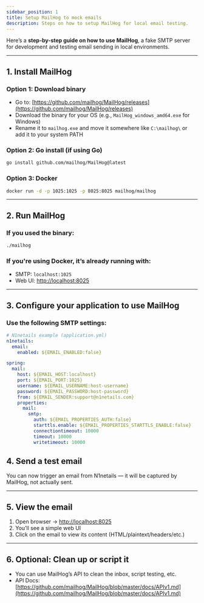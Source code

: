 ```yaml
---
sidebar_position: 1
title: Setup MailHog to mock emails
description: Steps on how to setup MailHog for local email testing.
---
```


Here’s a **step-by-step guide on how to use MailHog**, a fake SMTP server for development and testing email sending in local environments.

---

## 1. **Install MailHog**

### Option 1: **Download binary**

* Go to: [https://github.com/mailhog/MailHog/releases](https://github.com/mailhog/MailHog/releases)
* Download the binary for your OS (e.g., `MailHog_windows_amd64.exe` for Windows)
* Rename it to `mailhog.exe` and move it somewhere like `C:\mailhog\` or add it to your system PATH

### Option 2: **Go install (if using Go)**

```bash
go install github.com/mailhog/MailHog@latest
```

### Option 3: **Docker**

```bash
docker run -d -p 1025:1025 -p 8025:8025 mailhog/mailhog
```

---

## 2. **Run MailHog**

### If you used the binary:

```bash
./mailhog
```

### If you're using Docker, it’s already running with:

* SMTP: `localhost:1025`
* Web UI: [http://localhost:8025](http://localhost:8025)

---

## 3. **Configure your application to use MailHog**

### Use the following SMTP settings:

```yaml
# N1netails example (application.yml)
n1netails:
  email:
    enabled: ${EMAIL_ENABLED:false}

spring:
  mail:
    host: ${EMAIL_HOST:localhost}
    port: ${EMAIL_PORT:1025}
    username: ${EMAIL_USERNAME:host-username}
    password: ${EMAIL_PASSWORD:host-password}
    from: ${EMAIL_SENDER:support@n1netails.com}
    properties:
      mail:
        smtp:
          auth: ${EMAIL_PROPERTIES_AUTH:false}
          starttls.enable: ${EMAIL_PROPERTIES_STARTTLS_ENABLE:false}
          connectiontimeout: 10000
          timeout: 10000
          writetimeout: 10000
```

## 4. **Send a test email**

You can now trigger an email from N1netails — it will be captured by MailHog, not actually sent.

---

## 5. **View the email**

1. Open browser → [http://localhost:8025](http://localhost:8025)
2. You’ll see a simple web UI
3. Click on the email to view its content (HTML/plaintext/headers/etc.)

---

## 6. **Optional: Clean up or script it**

* You can use MailHog’s API to clean the inbox, script testing, etc.
* API Docs: [https://github.com/mailhog/MailHog/blob/master/docs/APIv1.md](https://github.com/mailhog/MailHog/blob/master/docs/APIv1.md)
